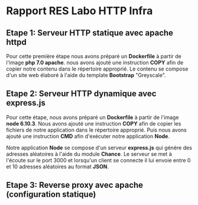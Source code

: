 # Rapport RES Labo HTTP Infra

## Etape 1: Serveur HTTP statique avec apache httpd

Pour cette première étape nous avons préparé un **Dockerfile** à partir de l'image **php 7.0 apache**.
nous avons ajouté une instruction **COPY** afin de copier notre contenu dans le répertoire approprié. Le contenu se compose d'un site web élaboré à l'aide du template **Bootstrap** "Greyscale".

## Etape 2: Serveur HTTP dynamique avec express.js

Pour cette étape, nous avons préparé un **Dockerfile** à partir de l'image **node 6.10.3**.
Nous avons ajouté une instruction **COPY** afin de copier les fichiers de notre application dans le répertoire approprié. Puis nous avons ajouté une instruction **CMD** afin d'exécuter notre application **Node**.

Notre application **Node** se compose d'un serveur **express.js** qui génère des adresses aléatoires à l'aide du module **Chance**. Le serveur se met à l'écoute sur le port 3000 et lorsqu'un client se connecte il lui envoie entre 0 et 10 adresses aléatoires au format **JSON**.

## Etape 3: Reverse proxy avec apache (configuration statique)
